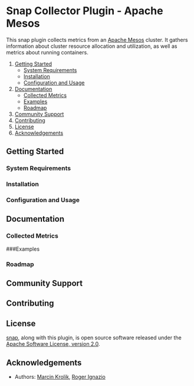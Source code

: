 # Snap Collector Plugin - Apache Mesos
This snap plugin collects metrics from an [Apache Mesos][mesos-home] cluster.
It gathers information about cluster resource allocation and utilization, as
well as metrics about running containers.

1. [Getting Started](#getting-started)
    * [System Requirements](#system-requirements)
    * [Installation](#installation)
    * [Configuration and Usage](#configuration-and-usage)
2. [Documentation](#documentation)
    * [Collected Metrics](#collected-metrics)
    * [Examples](#examples)
    * [Roadmap](#roadmap)
3. [Community Support](#community-support)
4. [Contributing](#contributing)
5. [License](#license)
6. [Acknowledgements](#acknowledgements)

## Getting Started
### System Requirements
### Installation
### Configuration and Usage

## Documentation
### Collected Metrics
###Examples
### Roadmap

## Community Support

## Contributing

## License
[snap][snap-github], along with this plugin, is open source software released
under the [Apache Software License, version 2.0](LICENSE).

## Acknowledgements
  * Authors: [Marcin Krolik][marcin-github], [Roger Ignazio][roger-github]


[marcin-github]: https://github.com/marcin-krolik
[mesos-home]: http://mesos.apache.org
[roger-github]: https://github.com/rji
[snap-github]: http://github.com/intelsdi-x/snap
